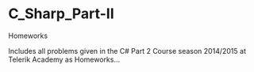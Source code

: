 # C_Sharp_Part-II
Homeworks

Includes all problems given in the C# Part 2 Course season 2014/2015 at Telerik Academy as Homeworks... 
